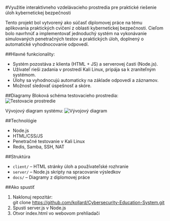 #Využitie interaktívneho vzdelávacieho prostredia pre praktické riešenie úloh kybernetickej bezpečnosti

Tento projekt bol vytvorený ako súčasť diplomovej práce na tému aplikovania praktických cvičení z oblasti kybernetickej bezpečnosti. 
Cieľom bolo navrhnúť a implementovať jednoduchý systém na vykonávanie simulovaných penetračných testov a praktických úloh, doplnený o automatické vyhodnocovanie odpovedí.

##Hlavné funkcionality:
- Systém pozostáva z klienta (HTML + JS) a serverovej časti (Node.js).
- Užívateľ rieši zadania v prostredí Kali Linux, pripája sa k zraniteľným systémom.
- Úlohy sa vyhodnocujú automaticky na základe odpovedí a záznamov.
- Možnosť sledovať úspešnosť a skóre.

##Diagramy
Bloková schéma testovacieho prostredia:
![Testovacie prostredie](docs/testovacie_prostredie.png)

Vývojový diagram systému:
![Vývojový diagram](docs/vyvojovy_diagram.png)

##Technológie
- Node.js
- HTML/CSS/JS
- Penetračné testovanie v Kali Linux
- Redis, Samba, SSH, NAT

##Struktúra
- `client/` – HTML stránky úloh a používateľské rozhranie
- `server/` – Node.js skripty na spracovanie výsledkov
- `docs/` – Diagramy z diplomovej práce

##Ako spustiť
1. Naklonuj repozitár:  
git clone https://github.com/kollard/Cybersecurity-Education-System.git
2. Spusti server.js v Node.js
3. Otvor index.html vo webovom prehliadači
